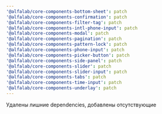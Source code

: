 ```yaml
---
'@alfalab/core-components-bottom-sheet': patch
'@alfalab/core-components-confirmation': patch
'@alfalab/core-components-filter-tag': patch
'@alfalab/core-components-intl-phone-input': patch
'@alfalab/core-components-modal': patch
'@alfalab/core-components-pagination': patch
'@alfalab/core-components-pattern-lock': patch
'@alfalab/core-components-phone-input': patch
'@alfalab/core-components-picker-button': patch
'@alfalab/core-components-side-panel': patch
'@alfalab/core-components-slider': patch
'@alfalab/core-components-slider-input': patch
'@alfalab/core-components-tabs': patch
'@alfalab/core-components-time-input': patch
'@alfalab/core-components-underlay': patch
---
```


Удалены лишние dependencies, добавлены отсутствующие
